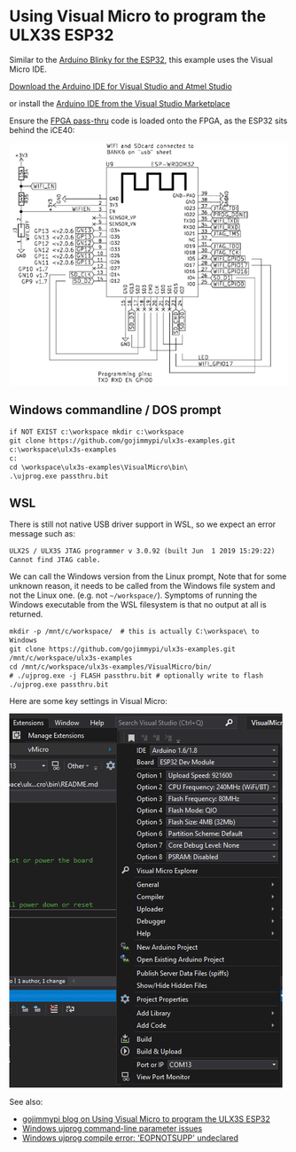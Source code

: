 # Using Visual Micro to program the ULX3S ESP32

Similar to the [Arduino Blinky for the ESP32](../blinky/ESP32), this example uses the Visual Micro IDE.

[Download the Arduino IDE for Visual Studio and Atmel Studio](https://www.visualmicro.com/page/Arduino-Visual-Studio-Downloads.aspx)

or install the [Arduino IDE from the Visual Studio Marketplace](https://marketplace.visualstudio.com/items?itemName=VisualMicro.ArduinoIDEforVisualStudio)

Ensure the [FPGA pass-thru](../passthru/) code is loaded onto the FPGA, as the ESP32 sits behind the iCE40:

![ESP32-on-ULX3S](./images/ESP32_on_ULX3S.png )

## Windows commandline / DOS prompt
```
if NOT EXIST c:\workspace mkdir c:\workspace
git clone https://github.com/gojimmypi/ulx3s-examples.git c:\workspace\ulx3s-examples
c:
cd \workspace\ulx3s-examples\VisualMicro\bin\
.\ujprog.exe passthru.bit
```

## WSL
There is still not native USB driver support in WSL, so we expect an error message such as:
```
ULX2S / ULX3S JTAG programmer v 3.0.92 (built Jun  1 2019 15:29:22)
Cannot find JTAG cable.
```
We can call the Windows version from the Linux prompt, Note that for some unknown reason, it needs to be called from the Windows file system and not the Linux one. (e.g. not `~/workspace/`). Symptoms of running the Windows executable from the WSL filesystem is that no output at all is returned.
```
mkdir -p /mnt/c/workspace/  # this is actually C:\workspace\ to Windows
git clone https://github.com/gojimmypi/ulx3s-examples.git /mnt/c/workspace/ulx3s-examples
cd /mnt/c/workspace/ulx3s-examples/VisualMicro/bin/
# ./ujprog.exe -j FLASH passthru.bit # optionally write to flash
./ujprog.exe passthru.bit
```
Here are some key settings in Visual Micro:

![ESP32-on-ULX3S-settings](./images/VisualMicro_ULX3S_settings.png )

See also: 
* [gojimmypi blog on Using Visual Micro to program the ULX3S ESP32]()
* [Windows ujprog command-line parameter issues](https://github.com/f32c/tools/issues/10)
* [Windows ujprog compile error: 'EOPNOTSUPP' undeclared](https://github.com/f32c/tools/issues/8)
